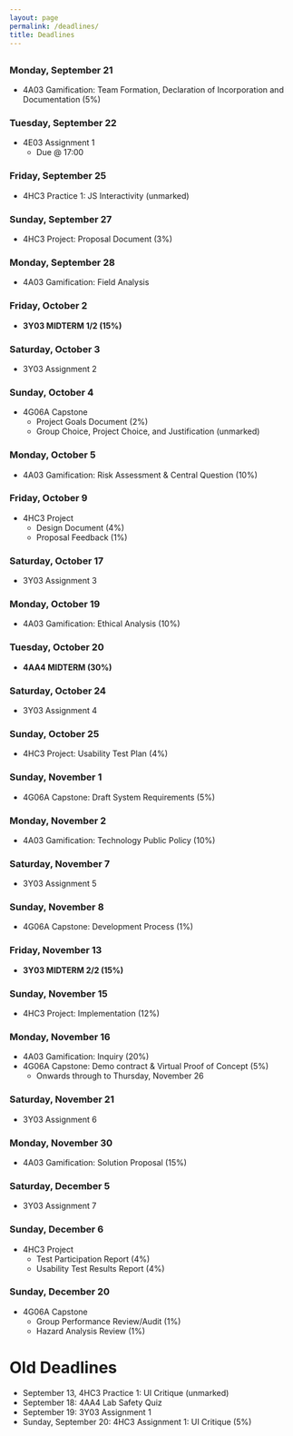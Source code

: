 ```yaml
---
layout: page
permalink: /deadlines/
title: Deadlines
---
```



<h2 id="hdr" class="page-heading" style="text-align: center"></h2>

<script type="text/javascript">
    var d = new Date();
    var month = new Array(12);
    month[0] = "January";
    month[1] = "February";
    month[2] = "March";
    month[3] = "April";
    month[4] = "May";
    month[5] = "June";
    month[6] = "July";
    month[7] = "August";
    month[8] = "September";
    month[9] = "October";
    month[10] = "November";
    month[11] = "December";
    
    var weekday = new Array(7);
    weekday[0] = "Sunday";
    weekday[1] = "Monday";
    weekday[2] = "Tuesday";
    weekday[3] = "Wednesday";
    weekday[4] = "Thursday";
    weekday[5] = "Friday";
    weekday[6] = "Saturday";

    var day = weekday[d.getDay()];

    var mon = month[d.getMonth()];
    var n = d.getDate();

    document.getElementById("hdr").innerHTML = `Today is ${day}, ${mon} ${n}`;
</script>

### Monday, September 21
- 4A03 Gamification: Team Formation, Declaration of Incorporation and Documentation (5%)

### Tuesday, September 22
- 4E03 Assignment 1
    - Due @ 17:00

### Friday, September 25
- 4HC3 Practice 1: JS Interactivity (unmarked)

### Sunday, September 27
- 4HC3 Project: Proposal Document (3%)

### Monday, September 28
- 4A03 Gamification: Field Analysis

### Friday, October 2
- **3Y03 MIDTERM 1/2 (15%)**

### Saturday, October 3
- 3Y03 Assignment 2

### Sunday, October 4
- 4G06A Capstone
    - Project Goals Document (2%)
    - Group Choice, Project Choice, and Justification (unmarked)

### Monday, October 5
- 4A03 Gamification: Risk Assessment & Central Question (10%)

### Friday, October 9
- 4HC3 Project
    - Design Document (4%)
    - Proposal Feedback (1%)

### Saturday, October 17
- 3Y03 Assignment 3

### Monday, October 19
- 4A03 Gamification: Ethical Analysis (10%)

### Tuesday, October 20
- **4AA4 MIDTERM (30%)**

### Saturday, October 24
- 3Y03 Assignment 4

### Sunday, October 25
- 4HC3 Project: Usability Test Plan (4%)

### Sunday, November 1
- 4G06A Capstone: Draft System Requirements (5%)

### Monday, November 2
- 4A03 Gamification: Technology Public Policy (10%)

### Saturday, November 7
- 3Y03 Assignment 5

### Sunday, November 8
- 4G06A Capstone: Development Process (1%)

### Friday, November 13
- **3Y03 MIDTERM 2/2 (15%)**

### Sunday, November 15
- 4HC3 Project: Implementation (12%)

### Monday, November 16
- 4A03 Gamification: Inquiry (20%)
- 4G06A Capstone: Demo contract & Virtual Proof of Concept (5%)
    - Onwards through to Thursday, November 26

### Saturday, November 21
- 3Y03 Assignment 6

### Monday, November 30
- 4A03 Gamification: Solution Proposal (15%)

### Saturday, December 5
- 3Y03 Assignment 7

### Sunday, December 6
- 4HC3 Project
    - Test Participation Report (4%)
    - Usability Test Results Report (4%)

### Sunday, December 20
- 4G06A Capstone
    - Group Performance Review/Audit (1%)
    - Hazard Analysis Review (1%)

# Old Deadlines
- September 13, 4HC3 Practice 1: UI Critique (unmarked)
- September 18: 4AA4 Lab Safety Quiz
- September 19: 3Y03 Assignment 1
- Sunday, September 20: 4HC3 Assignment 1: UI Critique (5%)